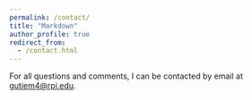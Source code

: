 ```yaml
---
permalink: /contact/
title: "Markdown"
author_profile: true
redirect_from:
  - /contact.html
---
```


For all questions and comments, I can be contacted by email at <gutiem4@rpi.edu>.
